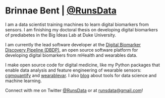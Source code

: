 # Brinnae Bent | [@RunsData](runsdata.org)

I am a data scientist training machines to learn digital biomarkers from sensors. I am finishing my doctoral thesis on developing digital biomarkers of prediabetes in the Big Ideas Lab at Duke University. 

I am currently the lead software developer at the [Digital Biomarker Discovery Pipeline (DBDP)](DBDP.org), an open source software platform for developing digital biomarkers from mHealth and wearables data. 

I make open source code for digital medicine, like my Python packages that enable data analysis and feature engineering of wearable sensors: [cgmquantify](https://github.com/brinnaebent/cgmquantify) and [wearablevar](https://github.com/brinnaebent/wearablevar). I also [blog](https://medium.com/@RunsData) about tools for data science and machine learning.

Connect with me on Twitter [@RunsData](https://twitter.com/RunsData) or at runsdata@gmail.com!
